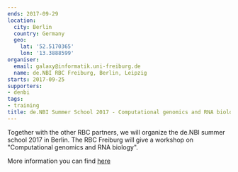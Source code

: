 ```yaml
---
ends: 2017-09-29
location:
  city: Berlin
  country: Germany
  geo:
    lat: '52.5170365'
    lon: '13.3888599'
organiser:
  email: galaxy@informatik.uni-freiburg.de
  name: de.NBI RBC Freiburg, Berlin, Leipzig
starts: 2017-09-25
supporters:
- denbi
tags:
- training
title: de.NBI Summer School 2017 - Computational genomics and RNA biology
---
```


Together with the other RBC partners, we will organize the de.NBI summer school 2017 in Berlin. The RBC Freiburg will give a workshop on "Computational genomics and RNA biology".

More information you can find [here](http://www.denbi.de/22-training-cat/training-courses/278-de-nbi-summer-school-computational-genomics-and-rna-biology)